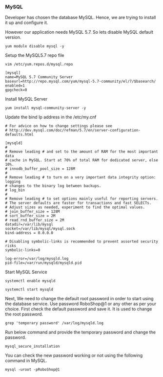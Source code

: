 ### MySQL
Developer has chosen the database MySQL. Hence, we are trying to install it up and configure it.

However our application needs MySQL 5.7. So lets disable MySQL default version.
```
yum module disable mysql -y 
```
Setup the MySQL5.7 repo file

```
vim /etc/yum.repos.d/mysql.repo
```

```
[mysql]
name=MySQL 5.7 Community Server
baseurl=http://repo.mysql.com/yum/mysql-5.7-community/el/7/$basearch/
enabled=1
gpgcheck=0
```

Install MySQL Server

```
yum install mysql-community-server -y
```
Update the bind Ip address in the /etc/my.cnf
```
# For advice on how to change settings please see
# http://dev.mysql.com/doc/refman/5.7/en/server-configuration-defaults.html

[mysqld]
#
# Remove leading # and set to the amount of RAM for the most important data
# cache in MySQL. Start at 70% of total RAM for dedicated server, else 10%.
# innodb_buffer_pool_size = 128M
#
# Remove leading # to turn on a very important data integrity option: logging
# changes to the binary log between backups.
# log_bin
#
# Remove leading # to set options mainly useful for reporting servers.
# The server defaults are faster for transactions and fast SELECTs.
# Adjust sizes as needed, experiment to find the optimal values.
# join_buffer_size = 128M
# sort_buffer_size = 2M
# read_rnd_buffer_size = 2M
datadir=/var/lib/mysql
socket=/var/lib/mysql/mysql.sock
bind-address = 0.0.0.0

# Disabling symbolic-links is recommended to prevent assorted security risks
symbolic-links=0

log-error=/var/log/mysqld.log
pid-file=/var/run/mysqld/mysqld.pid
```

Start MySQL Service

```
systemctl enable mysqld
```
```
systemctl start mysqld
```
Next, We need to change the default root password in order to start using the database service. Use password RoboShop@1 or any other as per your choice.
First check the default password and save it. It is used to change the root password.
```
grep 'temporary password' /var/log/mysqld.log
```
Run below command and provide the temporary password and change the password.
```
mysql_secure_installation
```
You can check the new password working or not using the following command in MySQL.

```
mysql -uroot -pRoboShop@1
```  